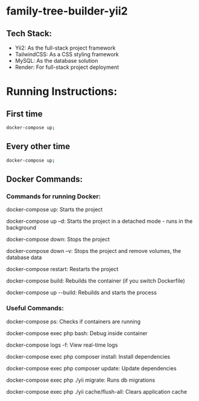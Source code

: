 # family-tree-builder-yii2

## Tech Stack:

- Yii2: As the full-stack project framework
- TailwindCSS: As a CSS styling framework
- MySQL: As the database solution
- Render: For full-stack project deployment

# Running Instructions:

## First time

```sh
docker-compose up;
```

## Every other time

```sh
docker-compose up;
```

## Docker Commands:

### Commands for running Docker:

docker-compose up: Starts the project

docker-compose up –d: Starts the project in a detached mode - runs in the background

docker-compose down: Stops the project

docker-compose down –v: Stops the project and remove volumes, the database data

docker-compose restart: Restarts the project

docker-compose build: Rebuilds the container (if you switch Dockerfile)

docker-compose up --build: Rebuilds and starts the process

### Useful Commands:

docker-compose ps: Checks if containers are running

docker-compose exec php bash: Debug inside container

docker-compose logs -f: View real-time logs

docker-compose exec php composer install: Install dependencies

docker-compose exec php composer update: Update dependencies

docker-compose exec php ./yii migrate: Runs db migrations

docker-compose exec php ./yii cache/flush-all: Clears application cache
